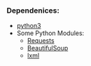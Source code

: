 ### Dependenices:

* [python3](https://www.python.org/downloads/)
* Some Python Modules:
  * [Requests](https://pypi.org/project/requests/)
  * [BeautifulSoup](https://pypi.org/project/beautifulsoup4/)
  * [lxml](https://pypi.org/project/lxml/)

